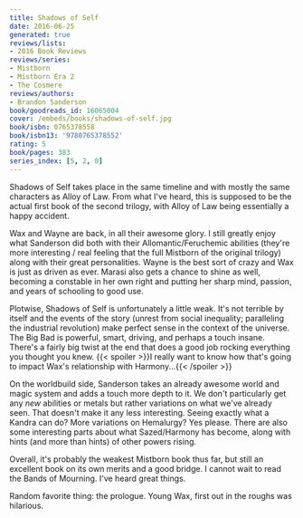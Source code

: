 ```yaml
---
title: Shadows of Self
date: 2016-06-25
generated: true
reviews/lists:
- 2016 Book Reviews
reviews/series:
- Mistborn
- Mistborn Era 2
- The Cosmere
reviews/authors:
- Brandon Sanderson
book/goodreads_id: 16065004
cover: /embeds/books/shadows-of-self.jpg
book/isbn: 0765378558
book/isbn13: '9780765378552'
rating: 5
book/pages: 383
series_index: [5, 2, 0]
---
```

Shadows of Self takes place in the same timeline and with mostly the same characters as Alloy of Law. From what I've heard, this is supposed to be the actual first book of the second trilogy, with Alloy of Law being essentially a happy accident.  

Wax and Wayne are back, in all their awesome glory. I still greatly enjoy what Sanderson did both with their Allomantic/Feruchemic abilities (they're more interesting / real feeling that the full Mistborn of the original trilogy) along with their great personalities. Wayne is the best sort of crazy and Wax is just as driven as ever. Marasi also gets a chance to shine as well, becoming a constable in her own right and putting her sharp mind, passion, and years of schooling to good use.  

<!--more-->

Plotwise, Shadows of Self is unfortunately a little weak. It's not terrible by itself and the events of the story (unrest from social inequality; paralleling the industrial revolution) make perfect sense in the context of the universe. The Big Bad is powerful, smart, driving, and perhaps a touch insane. There's a fairly big twist at the end that does a good job rocking everything you thought you knew.  {{< spoiler >}}I really want to know how that's going to impact Wax's relationship with Harmony...{{< /spoiler >}}  

On the worldbuild side, Sanderson takes an already awesome world and magic system and adds a touch more depth to it. We don't particularly get any _new_ abilities or metals but rather variations on what we've already seen. That doesn't make it any less interesting. Seeing exactly what a Kandra can do? More variations on Hemalurgy? Yes please. There are also some interesting parts about what Sazed/Harmony has become, along with hints (and more than hints) of other powers rising.  

Overall, it's probably the weakest Mistborn book thus far, but still an excellent book on its own merits and a good bridge. I cannot wait to read the Bands of Mourning. I've heard great things.  

Random favorite thing: the prologue. Young Wax, first out in the roughs was hilarious.